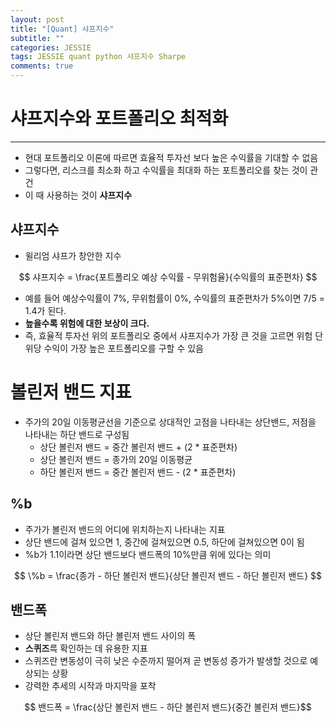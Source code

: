 ```yaml
---  
layout: post  
title: "[Quant] 샤프지수"
subtitle: ""  
categories: JESSIE
tags: JESSIE quant python 샤프지수 Sharpe
comments: true  
---  
```


# 샤프지수와 포트폴리오 최적화
---
- 현대 포트폴리오 이론에 따르면 효율적 투자선 보다 높은 수익률을 기대할 수 없음
- 그렇다면, 리스크를 최소화 하고 수익률을 최대화 하는 포트폴리오를 찾는 것이 관건
- 이 때 사용하는 것이 **샤프지수**

## 샤프지수
- 윌리엄 샤프가 창안한 지수

$$ 샤프지수 = \frac{포트폴리오 예상 수익률 - 무위험율}{수익률의 표준편차} $$

- 예를 들어 예상수익률이 7%, 무위험률이 0%, 수익률의 표준편차가 5%이면 7/5 = 1.4가 된다.
- **높을수록 위험에 대한 보상이 크다.**
- 즉, 효율적 투자선 위의 포트폴리오 중에서 샤프지수가 가장 큰 것을 고르면 위험 단위당 수익이 가장 높은 포트폴리오를 구할 수 있음

# 볼린저 밴드 지표
- 주가의 20일 이동평균선을 기준으로 상대적인 고점을 나타내는 상단밴드, 저점을 나타내는 하단 밴드로 구성됨
    - 상단 볼린저 밴드 = 중간 볼린저 밴드 + (2 * 표준편차)
    - 상단 볼린저 밴드 = 종가의 20일 이동평균
    - 하단 볼린저 밴드 = 중간 볼린저 밴드 - (2 * 표준편차)

## %b
- 주가가 볼린저 밴드의 어디에 위치하는지 나타내는 지표
- 상단 밴드에 걸쳐 있으면 1, 중간에 걸쳐있으면 0.5, 하단에 걸쳐있으면 0이 됨
- %b가 1.1이라면 상단 밴드보다 밴드폭의 10%만큼 위에 있다는 의미

$$ \%b = \frac{종가 - 하단 볼린저 밴드}{상단 볼린저 밴드 - 하단 볼린저 밴드} $$

## 밴드폭
- 상단 볼린저 밴드와 하단 볼린저 밴드 사이의 폭
- **스퀴즈**륵 확인하는 데 유용한 지표
- 스퀴즈란 변동성이 극히 낮은 수준까지 떨어져 곧 변동성 증가가 발생할 것으로 예상되는 상황
- 강력한 추세의 시작과 마지막을 포착

$$ 밴드폭 = \frac{상단 볼린저 밴드 - 하단 볼린저 밴드}{중간 볼린저 밴드}$$
